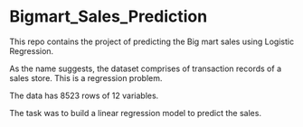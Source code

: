 # Bigmart_Sales_Prediction
This repo contains the project of predicting the Big mart sales using Logistic Regression.

As the name suggests, the dataset comprises of transaction records of a sales store. This is a regression problem. 

The data has 8523 rows of 12 variables.

The task was to build a linear regression model to predict the sales.
